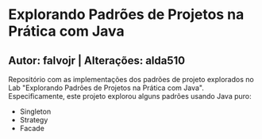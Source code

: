 # Explorando Padrões de Projetos na Prática com Java
## Autor: falvojr | Alterações: alda510
Repositório com as implementações dos padrões de projeto explorados no Lab "Explorando Padrões de Projetos na Prática com Java". Especificamente, este projeto explorou alguns padrões usando Java puro:
- Singleton
- Strategy
- Facade
